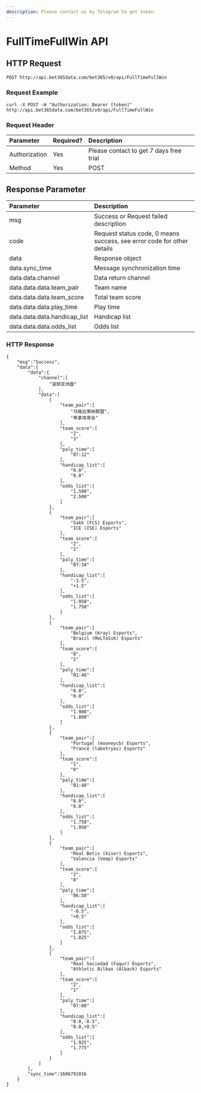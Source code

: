 ```yaml
---
description: Please contact us by Telegram to get token.
---
```


# FullTimeFullWin API

## HTTP Request

`POST http://api.bet365data.com/bet365/v0/api/FullTimeFullWin`

### Request Example

```text
curl -X POST -H "Authorization: Bearer [token]" http://api.bet365data.com/bet365/v0/api/FullTimeFullWin
```

### Request Header

| Parameter | Required? | Description |
| :--- | :--- | :--- |
| Authorization | Yes | Please contact to get 7 days free trial |
| Method | Yes | POST |

## Response Parameter

| Parameter | Description |
| :--- | :--- |
| msg | Success or Request failed description |
| code | Request status code, 0 means success, see error code for other details |
| data | Response object |
| data.sync\_time | Message synchronization time |
| data.data.channel | Data return channel |
| data.data.data.team\_pair | Team name |
| data.data.data.team\_score | Total team score |
| data.data.data.play\_time | Play time |
| data.data.data.handicap\_list | Handicap list |
| data.data.data.odds\_list | Odds list |

### HTTP Response

```text
{
    "msg":"Success",
    "data":{
        "data":{
            "channel":[
                "滚球亚洲盘"
            ],
            "data":[
                {
                    "team_pair":[
                        "马格达莱纳联盟",
                        "希拿体育会"
                    ],
                    "team_score":[
                        "2",
                        "3"
                    ],
                    "paly_time":[
                        "87:12"
                    ],
                    "handicap_list":[
                        "0.0",
                        "0.0"
                    ],
                    "odds_list":[
                        "1.500",
                        "2.500"
                    ]
                },
                {
                    "team_pair":[
                        "Sakh (FCS) Esports",
                        "ICE (ISE) Esports"
                    ],
                    "team_score":[
                        "2",
                        "1"
                    ],
                    "paly_time":[
                        "07:34"
                    ],
                    "handicap_list":[
                        "-1.5",
                        "+1.5"
                    ],
                    "odds_list":[
                        "1.950",
                        "1.750"
                    ]
                },
                {
                    "team_pair":[
                        "Belgium (Kray) Esports",
                        "Brazil (MeLToSiK) Esports"
                    ],
                    "team_score":[
                        "0",
                        "1"
                    ],
                    "paly_time":[
                        "01:46"
                    ],
                    "handicap_list":[
                        "0.0",
                        "0.0"
                    ],
                    "odds_list":[
                        "1.900",
                        "1.800"
                    ]
                },
                {
                    "team_pair":[
                        "Portugal (mooneycb) Esports",
                        "France (labotryas) Esports"
                    ],
                    "team_score":[
                        "1",
                        "0"
                    ],
                    "paly_time":[
                        "01:48"
                    ],
                    "handicap_list":[
                        "0.0",
                        "0.0"
                    ],
                    "odds_list":[
                        "1.750",
                        "1.950"
                    ]
                },
                {
                    "team_pair":[
                        "Real Betis (kiser) Esports",
                        "Valencia (Veep) Esports"
                    ],
                    "team_score":[
                        "2",
                        "0"
                    ],
                    "paly_time":[
                        "06:58"
                    ],
                    "handicap_list":[
                        "-0.5",
                        "+0.5"
                    ],
                    "odds_list":[
                        "1.875",
                        "1.825"
                    ]
                },
                {
                    "team_pair":[
                        "Real Sociedad (Fagur) Esports",
                        "Athletic Bilbao (Alback) Esports"
                    ],
                    "team_score":[
                        "2",
                        "1"
                    ],
                    "paly_time":[
                        "07:08"
                    ],
                    "handicap_list":[
                        "0.0,-0.5",
                        "0.0,+0.5"
                    ],
                    "odds_list":[
                        "1.925",
                        "1.775"
                    ]
                }
            ]
        },
        "sync_time":1606791016
    }
}
```

